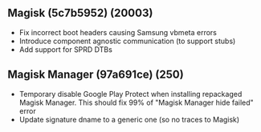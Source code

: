 ## Magisk (5c7b5952) (20003)
- Fix incorrect boot headers causing Samsung vbmeta errors
- Introduce component agnostic communication (to support stubs)
- Add support for SPRD DTBs

## Magisk Manager (97a691ce) (250)
- Temporary disable Google Play Protect when installing repackaged Magisk Manager.
This should fix 99% of "Magisk Manager hide failed" error
- Update signature dname to a generic one (so no traces to Magisk)
